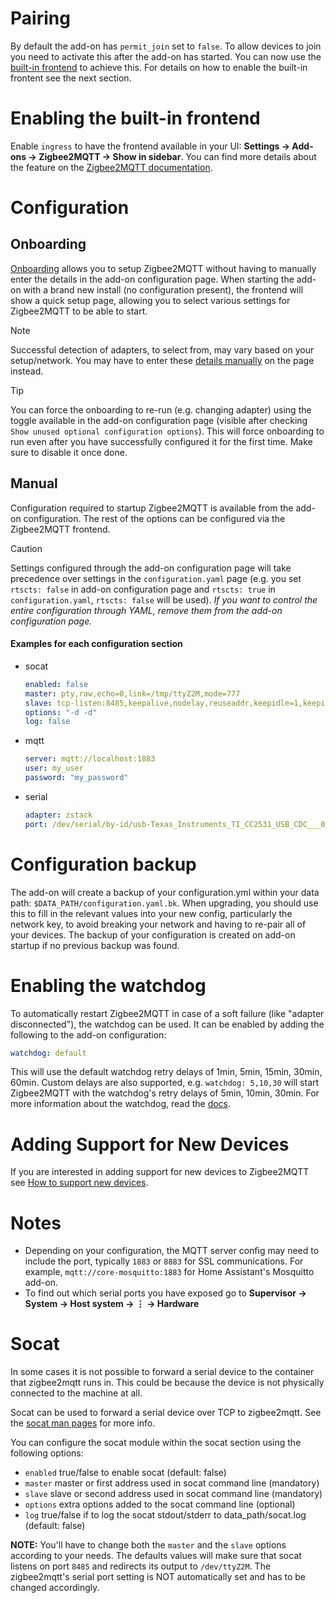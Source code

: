 # Pairing

By default the add-on has `permit_join` set to `false`. To allow devices to join you need to activate this after the add-on has started. You can now use the [built-in frontend](https://www.zigbee2mqtt.io/information/frontend.html) to achieve this. For details on how to enable the built-in frontent see the next section.

# Enabling the built-in frontend

Enable `ingress` to have the frontend available in your UI: **Settings → Add-ons → Zigbee2MQTT → Show in sidebar**. You can find more details about the feature on the [Zigbee2MQTT documentation](https://www.zigbee2mqtt.io/information/frontend.html).

# Configuration

## Onboarding

[Onboarding](https://www.zigbee2mqtt.io/guide/getting-started/#onboarding) allows you to setup Zigbee2MQTT without having to manually enter the details in the add-on configuration page. When starting the add-on with a brand new install (no configuration present), the frontend will show a quick setup page, allowing you to select various settings for Zigbee2MQTT to be able to start.

> [!NOTE]
> Successful detection of adapters, to select from, may vary based on your setup/network. You may have to enter these [details manually](https://www.zigbee2mqtt.io/guide/configuration/adapter-settings.html#basic-configuration) on the page instead.

> [!TIP]
> You can force the onboarding to re-run (e.g. changing adapter) using the toggle available in the add-on configuration page (visible after checking `Show unused optional configuration options`). This will force onboarding to run even after you have successfully configured it for the first time. Make sure to disable it once done.

## Manual

Configuration required to startup Zigbee2MQTT is available from the add-on configuration. The rest of the options can be configured via the Zigbee2MQTT frontend.

> [!CAUTION]
> Settings configured through the add-on configuration page will take precedence over settings in the `configuration.yaml` page (e.g. you set `rtscts: false` in add-on configuration page and `rtscts: true` in `configuration.yaml`, `rtscts: false` will be used). _If you want to control the entire configuration through YAML, remove them from the add-on configuration page._

#### Examples for each configuration section

- socat
  ```yaml
  enabled: false
  master: pty,raw,echo=0,link=/tmp/ttyZ2M,mode=777
  slave: tcp-listen:8485,keepalive,nodelay,reuseaddr,keepidle=1,keepintvl=1,keepcnt=5
  options: "-d -d"
  log: false
  ```
- mqtt
  ```yaml
  server: mqtt://localhost:1883
  user: my_user
  password: "my_password"
  ```
- serial
  ```yaml
  adapter: zstack
  port: /dev/serial/by-id/usb-Texas_Instruments_TI_CC2531_USB_CDC___0X00124B0018ED3DDF-if00
  ```

# Configuration backup

The add-on will create a backup of your configuration.yml within your data path: `$DATA_PATH/configuration.yaml.bk`. When upgrading, you should use this to fill in the relevant values into your new config, particularly the network key, to avoid breaking your network and having to re-pair all of your devices.
The backup of your configuration is created on add-on startup if no previous backup was found.

# Enabling the watchdog

To automatically restart Zigbee2MQTT in case of a soft failure (like "adapter disconnected"), the watchdog can be used. It can be enabled by adding the following to the add-on configuration:

```yaml
watchdog: default
```

This will use the default watchdog retry delays of 1min, 5min, 15min, 30min, 60min. Custom delays are also supported, e.g. `watchdog: 5,10,30` will start Zigbee2MQTT with the watchdog's retry delays of 5min, 10min, 30min. For more information about the watchdog, read the [docs](https://www.zigbee2mqtt.io/guide/installation/15_watchdog.html).

# Adding Support for New Devices

If you are interested in adding support for new devices to Zigbee2MQTT see [How to support new devices](https://www.zigbee2mqtt.io/how_tos/how_to_support_new_devices.html).

# Notes

- Depending on your configuration, the MQTT server config may need to include the port, typically `1883` or `8883` for SSL communications. For example, `mqtt://core-mosquitto:1883` for Home Assistant's Mosquitto add-on.
- To find out which serial ports you have exposed go to **Supervisor → System → Host system → ⋮ → Hardware**

# Socat

In some cases it is not possible to forward a serial device to the container that zigbee2mqtt runs in. This could be because the device is not physically connected to the machine at all.

Socat can be used to forward a serial device over TCP to zigbee2mqtt. See the [socat man pages](https://linux.die.net/man/1/socat) for more info.

You can configure the socat module within the socat section using the following options:

- `enabled` true/false to enable socat (default: false)
- `master` master or first address used in socat command line (mandatory)
- `slave` slave or second address used in socat command line (mandatory)
- `options` extra options added to the socat command line (optional)
- `log` true/false if to log the socat stdout/stderr to data_path/socat.log (default: false)

**NOTE:** You'll have to change both the `master` and the `slave` options according to your needs. The defaults values will make sure that socat listens on port `8485` and redirects its output to `/dev/ttyZ2M`. The zigbee2mqtt's serial port setting is NOT automatically set and has to be changed accordingly.
